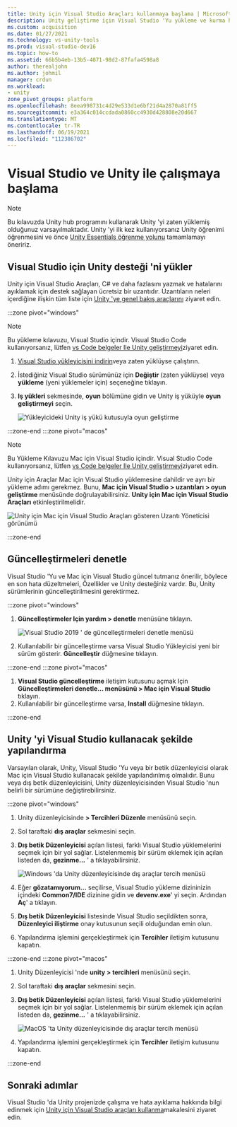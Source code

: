 ```yaml
---
title: Unity için Visual Studio Araçları kullanmaya başlama | Microsoft Docs
description: Unity geliştirme için Visual Studio 'Yu yükleme ve kurma hakkında bilgi edinin.
ms.custom: acquisition
ms.date: 01/27/2021
ms.technology: vs-unity-tools
ms.prod: visual-studio-dev16
ms.topic: how-to
ms.assetid: 66b5b4eb-13b5-4071-98d2-87fafa4598a8
author: therealjohn
ms.author: johmil
manager: crdun
ms.workload:
- unity
zone_pivot_groups: platform
ms.openlocfilehash: 8eea998731c4d29e533d1e6bf21d4a2870a81ff5
ms.sourcegitcommit: e3a364c014ccdada0860cc4930d428808e20d667
ms.translationtype: MT
ms.contentlocale: tr-TR
ms.lasthandoff: 06/19/2021
ms.locfileid: "112386702"
---
```

# <a name="get-started-with-visual-studio-and-unity"></a>Visual Studio ve Unity ile çalışmaya başlama

> [!NOTE]
> Bu kılavuzda Unity hub programını kullanarak Unity 'yi zaten yüklemiş olduğunuz varsayılmaktadır. Unity 'yi ilk kez kullanıyorsanız Unity öğrenimi öğrenmesini ve önce [Unity Essentials öğrenme yolunu](https://learn.unity.com/pathway/unity-essentials) tamamlamayı öneririz.

## <a name="install-unity-support-for-visual-studio"></a>Visual Studio için Unity desteği 'ni yükler

Unity için Visual Studio Araçları, C# ve daha fazlasını yazmak ve hatalarını ayıklamak için destek sağlayan ücretsiz bir uzantıdır. Uzantıların neleri içerdiğine ilişkin tüm liste için [Unity 'ye genel bakış araçlarını](./visual-studio-tools-for-unity.md) ziyaret edin.

:::zone pivot="windows"

> [!NOTE]
> Bu yükleme kılavuzu, Visual Studio içindir. Visual Studio Code kullanıyorsanız, lütfen [vs Code belgeler Ile Unity geliştirmeyi](https://code.visualstudio.com/docs/other/unity)ziyaret edin.

1. [Visual Studio yükleyicisini indirin](/visualstudio/install/install-visual-studio.md)veya zaten yüklüyse çalıştırın.
2. İstediğiniz Visual Studio sürümünüz için **Değiştir** (zaten yüklüyse) veya **yükleme** (yeni yüklemeler için) seçeneğine tıklayın.
3. **Iş yükleri** sekmesinde, **oyun** bölümüne gidin ve Unity iş yüküyle **oyun geliştirmeyi** seçin.

    ![Yükleyicideki Unity iş yükü kutusuyla oyun geliştirme](../media/vs/unity-workload.png)

:::zone-end
:::zone pivot="macos"

> [!NOTE]
> Bu Yükleme Kılavuzu Mac için Visual Studio içindir. Visual Studio Code kullanıyorsanız, lütfen [vs Code belgeler Ile Unity geliştirmeyi](https://code.visualstudio.com/docs/other/unity)ziyaret edin.

Unity için Araçlar Mac için Visual Studio yüklemesine dahildir ve ayrı bir yükleme adımı gerekmez. Bunu, **Mac için Visual Studio > uzantıları > oyun geliştirme** menüsünde doğrulayabilirsiniz. **Unity için Mac için Visual Studio Araçları** etkinleştirilmelidir.

![Unity için Mac için Visual Studio Araçları gösteren Uzantı Yöneticisi görünümü](../media/vsm/unity-workload.png)

:::zone-end

## <a name="check-for-updates"></a>Güncelleştirmeleri denetle

Visual Studio 'Yu ve Mac için Visual Studio güncel tutmanız önerilir, böylece en son hata düzeltmeleri, Özellikler ve Unity desteğiniz vardır. Bu, Unity sürümlerinin güncelleştirilmesini gerektirmez.

:::zone pivot="windows"

1. **Güncelleştirmeler Için yardım > denetle** menüsüne tıklayın.

    ![Visual Studio 2019 ' de güncelleştirmeleri denetle menüsü](../media/vs/check-for-updates.png)

2. Kullanılabilir bir güncelleştirme varsa Visual Studio Yükleyicisi yeni bir sürüm gösterir. **Güncelleştir** düğmesine tıklayın.

:::zone-end
:::zone pivot="macos"

1. **Visual Studio güncelleştirme** iletişim kutusunu açmak Için **Güncelleştirmeleri denetle... menüsünü > Mac için Visual Studio** tıklayın.
2. Kullanılabilir bir güncelleştirme varsa, **Install** düğmesine tıklayın.

:::zone-end

## <a name="configure-unity-to-use-visual-studio"></a>Unity 'yi Visual Studio kullanacak şekilde yapılandırma

Varsayılan olarak, Unity, Visual Studio 'Yu veya bir betik düzenleyicisi olarak Mac için Visual Studio kullanacak şekilde yapılandırılmış olmalıdır. Bunu veya dış betik düzenleyicisini, Unity düzenleyicisinden Visual Studio 'nun belirli bir sürümüne değiştirebilirsiniz.

:::zone pivot="windows"

1. Unity düzenleyicisinde **> Tercihleri Düzenle** menüsünü seçin.
2. Sol taraftaki **dış araçlar** sekmesini seçin.
3. **Dış betik Düzenleyicisi** açılan listesi, farklı Visual Studio yüklemelerini seçmek için bir yol sağlar. Listelenmemiş bir sürüm eklemek için açılan listeden da, **gezinme...** ' a tıklayabilirsiniz.

    ![Windows 'da Unity düzenleyicisinde dış araçlar tercih menüsü](../media/vs/preferences-external-tools.png)

4. Eğer **gözatamıyorum...** seçilirse, Visual Studio yükleme dizininizin içindeki **Common7/IDE** dizinine gidin ve **devenv.exe**' yi seçin. Ardından **Aç**' a tıklayın.
5. **Dış betik Düzenleyicisi** listesinde Visual Studio seçildikten sonra, **Düzenleyici iliştirme** onay kutusunun seçili olduğundan emin olun.
6. Yapılandırma işlemini gerçekleştirmek için **Tercihler** iletişim kutusunu kapatın.

:::zone-end
:::zone pivot="macos"

1. Unity Düzenleyicisi 'nde **unity > tercihleri** menüsünü seçin.
2. Sol taraftaki **dış araçlar** sekmesini seçin.
3. **Dış betik Düzenleyicisi** açılan listesi, farklı Visual Studio yüklemelerini seçmek için bir yol sağlar. Listelenmemiş bir sürüm eklemek için açılan listeden da, **gezinme...** ' a tıklayabilirsiniz.

    ![MacOS 'ta Unity düzenleyicisinde dış araçlar tercih menüsü](../media/vsm/preferences-external-tools.png)

4. Yapılandırma işlemini gerçekleştirmek için **Tercihler** iletişim kutusunu kapatın.

:::zone-end

## <a name="next-steps"></a>Sonraki adımlar

 Visual Studio 'da Unity projenizde çalışma ve hata ayıklama hakkında bilgi edinmek için [Unity için Visual Studio araçları kullanma](using-visual-studio-tools-for-unity.md)makalesini ziyaret edin.
